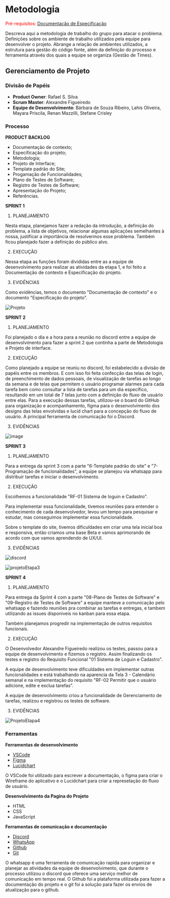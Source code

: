 
# Metodologia

<span style="color:red">Pré-requisitos: <a href="2-Especificação do Projeto.md"> Documentação de Especificação</a></span>

Descreva aqui a metodologia de trabalho do grupo para atacar o problema. Definições sobre os ambiente de trabalho utilizados pela  equipe para desenvolver o projeto. Abrange a relação de ambientes utilizados, a estrutura para gestão do código fonte, além da definição do processo e ferramenta através dos quais a equipe se organiza (Gestão de Times).


## Gerenciamento de Projeto

### Divisão de Papéis
 
- **Product Owner**: Rafael S. Silva
- **Scrum Master**: Alexandre Figueiredo 
- **Equipe de Desenvolvimento**: Bárbara de Souza Ribeiro, Lahis Oliveira, Mayara Priscila, Renan Mazzilli, Stefane Crisley

### Processo

**PRODUCT BACKLOG**

- Documentação de contexto;
- Especificação do projeto;
- Metodologia;
- Projeto de Interface;
- Template padrão do Site;
- Progamação de Funcionalidades;
- Plano de Testes de Software;
- Registro de Testes de Software;
- Apresentação do Projeto;
- Referências.

**SPRINT 1**

1. PLANEJAMENTO

Nesta etapa, planejamos fazer a redação da introdução, a definição do problema, a lista de objetivos, relacionar algumas aplicações semelhantes à nossa, justificar a importância de resolvermos esse problema. Também ficou planejado fazer a definição do público alvo.

2. EXECUÇÃO

Nessa etapa as funções foram divididas entre as a equipe de desenvolvimento para realizar as atividades da etapa 1, e foi feito a Documentação de contexto e Especificação do projeto.

3. EVIDÊNCIAS

Como evidências, temos o documento "Documentação de contexto" e o documento "Especificação do projeto".

![Projeto](https://user-images.githubusercontent.com/48370523/233673099-ada7728d-e294-462a-a66a-305266948585.PNG)


**SPRINT 2**

1. PLANEJAMENTO

Foi planejado o dia e a hora para a reunião no discord entre a equipe de desenvolvimento para fazer a sprint 2 que continha a parte de Metodologia e Projeto de interface.


2. EXECUÇÃO

Como planejado a equipe se reuniu no discord, foi estabelecido a divisão de papéis entre os membros. E com isso foi feita confecção das telas de login, de preenchimento de dados pessoais, de visualização de tarefas ao longo da semana e de telas que permitem o usuário programar alarmes para cada tarefa bem como consultar a lista de tarefas para um dia específico, resultando em um total de 7 telas junto com a definição do fluxo de usuário entre elas.
Para a execução dessas tarefas, utilizou-se o board do GitHub para organização e acompanhamento, figma para o desenvolvimento dos designs das telas envolvidas e lucid chart para a concepção do fluxo de usuário. A principal ferramenta de comunicação foi o Discord.

3. EVIDÊNCIAS

![image](https://user-images.githubusercontent.com/98063900/234138703-773dadaa-8258-4d9b-9063-52e7bf2b4631.png)


**SPRINT 3**

1. PLANEJAMENTO

Para a entrega da sprint 3 com a parte "6-Template padrão do site" e "7-Programação de funcionalidades", a equipe se planejou via whatsapp para distribuir tarefas e iniciar o desenvolvimento.


2. EXECUÇÃO

Escolhemos a funcionalidade "RF-01 Sistema de loguin e Cadastro".

Para implementar essa funcionalidade, tivemos reuniões para entender o conhecimento de cada desenvolvedor, levou um tempo para pesquisar e estudar, mas conseguimos implementar essa funcionalidade.

Sobre o template do site, tivemos dificuldades em criar uma tela inicial boa e responsiva, então criamos uma base Beta e vamos aprimorando de acordo com que vamos aprendendo de UX/UI.


3. EVIDÊNCIAS
 
![discord](https://github.com/ICEI-PUC-Minas-PMV-ADS/pmv-ads-2023-1-e1-proj-web-t12-planejamento-diario/assets/48370523/9f19d5eb-f1ee-4b34-9c5b-c178e3c2fdb8)

![projetoEtapa3](https://github.com/ICEI-PUC-Minas-PMV-ADS/pmv-ads-2023-1-e1-proj-web-t12-planejamento-diario/assets/48370523/416f2c6e-8676-4d13-a02d-4b65b5c722ee)


**SPRINT 4**

1. PLANEJAMENTO
 
Para entrega da Sprint 4 com a parte "08-Plano de Testes de Software" e "09-Registro de Testes de Software" a equipe manteve a comunicação pelo whatsapp e fazendo reuniões pra combinar as tarefas e entregas, e tambem utilizando as issues disponiveis no kanban para essa etapa.

Também planejamos progredir na implementação de outros requisitos funcionais.
 
 
2. EXECUÇÃO

O Desenvolvedor Alexandre Figueiredo realizou os testes, passou para a equipe de desenvolvimento e fizemos o registro. Assim finalizando os testes e registro do Requisito Funcional "01 Sistema de Loguin e Cadastro".

A equipe de desenvolvimento teve dificuldades em implementar outras funcionalidades e está trabalhando na aparencia da Tela 3 - Calendário semanal e na implementação do requisito "RF-02 Permitir que o usuário adicione, edite e exclua tarefas".

A equipe de desenvolvimento criou a funcionalidade de Gerenciamento de tarefas, realizou e registrou os testes de software.

3. EVIDÊNCIAS

![ProjetoEtapa4](https://github.com/ICEI-PUC-Minas-PMV-ADS/pmv-ads-2023-1-e1-proj-web-t12-planejamento-diario/assets/48370523/50bdcef8-99ab-4881-ae80-6cbe9019b963)



### Ferramentas

**Ferramentas de desenvolvimento**

- [VSCode](https://code.visualstudio.com)
- [Figma](https://www.figma.com)
- [Lucidchart](https://www.lucidchart.com)

O VSCode foi utilizado para escrever a documentação, o figma para criar o Wireframe do aplicativo e o Lucidchart para criar a represetação do fluxo de usuário.


**Desenvolvimento da Pagina do Projeto**

- HTML
- CSS
- JavaScript


**Ferramentas de comunicação e documentação**

- [Discord](https://discord.com/)
- [WhatsApp](https://whatsapp.com/)
- [Github](https://github.com/)
- [Git](https://git-scm.com)

O whatsapp é uma ferramenta de comunicação rapida para organizar e planejar as atividades da equipe de desenvolvimento, que durante o processo utilizou o discord que oferece uma serviço melhor de comunicação em tempo real.
O Github foi a plataforma utilizada para fazer a documentação do projeto e o git foi a solução para fazer os envios de atualização para o github.
